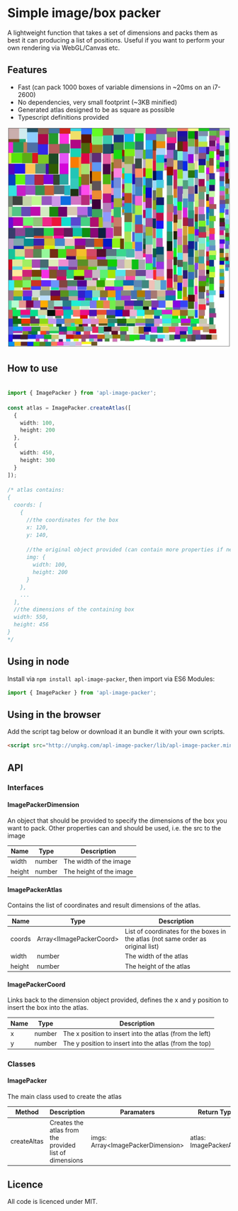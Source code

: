 # Simple image/box packer
A lightweight function that takes a set of dimensions and packs them as best it can producing a list of positions. Useful if you want to perform your own rendering via WebGL/Canvas etc.

## Features
- Fast (can pack 1000 boxes of variable dimensions in ~20ms on an i7-2600)
- No dependencies, very small footprint (~3KB minified)
- Generated atlas designed to be as square as possible
- Typescript definitions provided

![example output](example/output.jpg "Example output")

## How to use

```typescript

import { ImagePacker } from 'apl-image-packer';

const atlas = ImagePacker.createAtlas([
  {
    width: 100,
    height: 200
  },
  {
    width: 450,
    height: 300
  }
]);

/* atlas contains:
{
  coords: [
    {
      //the coordinates for the box
      x: 120,
      y: 140,
      
      //the original object provided (can contain more properties if needed)
      img: {
        width: 100,
        height: 200
      }
    },
    ...
  ],
  //the dimensions of the containing box
  width: 550,
  height: 456
}
*/

```

## Using in node
Install via `npm install apl-image-packer`, then import via ES6 Modules:
```typescript
import { ImagePacker } from 'apl-image-packer';
```

## Using in the browser
Add the script tag below or download it an bundle it with your own scripts.
```html
<script src="http://unpkg.com/apl-image-packer/lib/apl-image-packer.min.js"></script>
```

## API

### Interfaces

#### ImagePackerDimension
An object that should be provided to specify the dimensions of the box you want to pack. Other properties can and should be used, i.e. the src to the image

| Name | Type | Description |
|---|---|---|
| width | number | The width of the image |
| height | number | The height of the image |

#### ImagePackerAtlas
Contains the list of coordinates and result dimensions of the atlas.

| Name | Type | Description |
|---|---|---|
| coords | Array\<IImagePackerCoord> | List of coordinates for the boxes in the atlas (not same order as original list) |
| width | number | The width of the atlas |
| height | number | The height of the atlas |

#### ImagePackerCoord
Links back to the dimension object provided, defines the x and y position to insert the box into the atlas.

| Name | Type | Description |
|---|---|---|
| x | number | The x position to insert into the atlas (from the left) |
| y | number | The y position to insert into the atlas (from the top) |

### Classes

#### ImagePacker
The main class used to create the atlas

| Method | Description | Paramaters | Return Type |
|---|---|---|---|
| createAltas | Creates the atlas from the provided list of dimensions | imgs: Array\<ImagePackerDimension\> | atlas: ImagePackerAtlas |

## Licence
All code is licenced under MIT.
